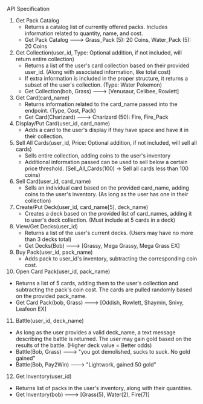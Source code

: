 API Specification
1. Get Pack Catalog
   - Returns a catalog list of currently offered packs. Includes information related to quantity, name, and cost.
   - Get Pack Catalog ---> Grass_Pack (5): 20 Coins, Water_Pack (5): 20 Coins
2. Get Collection(user_id, Type: Optional addition, if not included, will return entire collection)
   - Returns a list of the user's card collection based on their provided user_id. (Along with associated information, like total cost)
   - If extra information is included in the proper structure, it returns a subset of the user's collection. (Type: Water Pokemon)
   - Get Collection(bob, Grass) ---> [Venusaur, Celibee, Rowlett]
3. Get Card(card_name)
   - Returns information related to the card_name passed into the endpoint. (Type, Cost, Pack)
   - Get Card(Charizard) ---> Charizard (50): Fire, Fire_Pack
4. Display/Put Card(user_id, card_name)
   - Adds a card to the user's display if they have space and have it in their collection.
5. Sell All Cards(user_id, Price: Optional addition, if not included, will sell all cards)
   - Sells entire collection, adding coins to the user's inventory
   - Additional information passed can be used to sell below a certain price threshold. (Sell_All_Cards(100) -> Sell all cards less than 100 coins)
6. Sell Card(user_id, card_name)
   - Sells an individual card based on the provided card_name, adding coins to the user's inventory. (As long as the user has one in their collection)
7. Create/Put Deck(user_id, card_name[5], deck_name)
   - Creates a deck based on the provided list of card_names, adding it to user's deck collection. (Must include at 5 cards in a deck)
8. View/Get Decks(user_id)
   - Returns a list of the user's current decks. (Users may have no more than 3 decks total)
   - Get Decks(Bob) ---> [Grassy, Mega Grassy, Mega Grass EX]
9. Buy Pack(user_id, pack_name)
   - Adds pack to user_id's inventory, subtracting the corresponding coin cost.
10. Open Card Pack(user_id, pack_name)
   - Returns a list of 5 cards, adding them to the user's collection and subtracting the pack's coin cost. The cards are pulled randomly based on the provided pack_name.
   - Get Card Pack(bob, Grass) ---> [Oddish, Rowlett, Shaymin, Snivy, Leafeon EX]
11. Battle(user_id, deck_name)
   - As long as the user provides a valid deck_name, a text message describing the battle is returned. The user may gain gold based on the results of the battle. (Higher deck value = Better odds)
   - Battle(Bob, Grass) ---> "you got demolished, sucks to suck. No gold gained"
   -  Battle(Bob, Pay2Win) ---> "Lightwork, gained 50 gold"
12. Get Inventory(user_id)
   - Returns list of packs in the user's inventory, along with their quantities.
   - Get Inventory(bob) ---> [Grass(5), Water(2), Fire(7)] 


